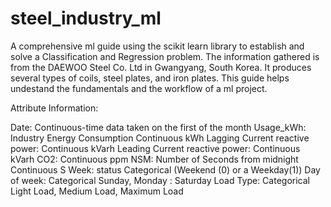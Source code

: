 # steel_industry_ml

A comprehensive ml guide using the scikit learn library to establish and solve a Classification and Regression problem.
The information gathered is from the DAEWOO Steel Co. Ltd in Gwangyang, South Korea. It produces several types of coils, steel plates, and iron plates.
This guide helps undestand the fundamentals and the workflow of a ml project.  

Attribute Information:

Date: Continuous-time data taken on the first of the month
Usage_kWh: Industry Energy Consumption Continuous kWh
Lagging Current reactive power: Continuous kVarh
Leading Current reactive power: Continuous kVarh
CO2: Continuous ppm
NSM: Number of Seconds from midnight Continuous S
Week: status Categorical (Weekend (0) or a Weekday(1))
Day of week: Categorical Sunday, Monday : Saturday
Load Type: Categorical Light Load, Medium Load, Maximum Load
